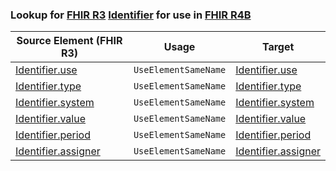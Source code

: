 ### Lookup for [FHIR R3](https://hl7.org/fhir/STU3/) [Identifier](https://hl7.org/fhir/STU3/Identifier.html) for use in [FHIR R4B](https://hl7.org/fhir/R4B/)

| Source Element (FHIR R3) | Usage | Target |
| -------------- | ----- | ------ |
| [Identifier.use](https://hl7.org/fhir/STU3/Identifier.html#resource) | `UseElementSameName` | [Identifier.use](https://hl7.org/fhir/R4B/Identifier.html#resource) |
| [Identifier.type](https://hl7.org/fhir/STU3/Identifier.html#resource) | `UseElementSameName` | [Identifier.type](https://hl7.org/fhir/R4B/Identifier.html#resource) |
| [Identifier.system](https://hl7.org/fhir/STU3/Identifier.html#resource) | `UseElementSameName` | [Identifier.system](https://hl7.org/fhir/R4B/Identifier.html#resource) |
| [Identifier.value](https://hl7.org/fhir/STU3/Identifier.html#resource) | `UseElementSameName` | [Identifier.value](https://hl7.org/fhir/R4B/Identifier.html#resource) |
| [Identifier.period](https://hl7.org/fhir/STU3/Identifier.html#resource) | `UseElementSameName` | [Identifier.period](https://hl7.org/fhir/R4B/Identifier.html#resource) |
| [Identifier.assigner](https://hl7.org/fhir/STU3/Identifier.html#resource) | `UseElementSameName` | [Identifier.assigner](https://hl7.org/fhir/R4B/Identifier.html#resource) |
